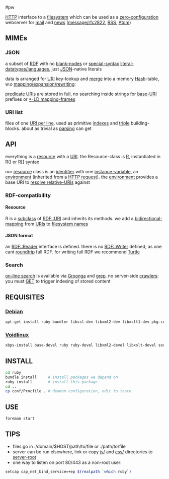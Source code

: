 #pw

[HTTP](https://www.mnot.net/blog/2014/06/07/rfc2616_is_dead) interface to a [filesystem](http://www.multicians.org/fjcc4.html) which can be used as a [zero-configuration](http://suckless.org/philosophy) webserver for [mail](http://m.whats-your.name) and [news](https://github.com/majestrate/nntpchan) ([message/rfc2822](http://www.faqs.org/rfcs/rfc2822.html), [RSS](http://web.resource.org/rss/1.0/spec), [Atom](https://tools.ietf.org/html/rfc4287))

## MIMEs

### JSON
a subset of [RDF](https://ruby-rdf.github.io/) with no [blank-nodes](http://milicicvuk.com/blog/2011/07/14/problems-of-the-rdf-model-blank-nodes/) or [special-syntax](http://www.w3.org/TR/turtle/#turtle-literals) [literal-datatypes/languages](http://www.w3.org/TR/rdf11-concepts/#section-Datatypes), just [JSON](http://www.json.org/)-native literals

data is arranged for [URI](https://www.ietf.org/rfc/rfc1630.txt) key-lookup and [merge](ruby/JSON.rb.html) into a memory [Hash](http://docs.ruby-lang.org/en/2.0.0/Hash.html)-table, w.o [mapping/expansion/rewriting](http://www.w3.org/TR/json-ld-api/#context-processing-algorithms):

[predicate](http://www.w3.org/TR/rdf11-concepts/#dfn-predicate) [URIs](https://en.wikipedia.org/wiki/Uniform_Resource_Identifier) are stored in full, no searching inside strings for [base-URI](https://annevankesteren.nl/2005/08/base-examples) prefixes or [*-LD mapping-frames](http://json-ld.org/spec/latest/json-ld-framing/)

### URI list
files of one [URI per line](http://amundsen.com/hypermedia/urilist/). used as primitive [indexes](https://en.wikipedia.org/wiki/Database_index) and [triple](http://stackoverflow.com/questions/273218/whats-an-rdf-triple) building-blocks. about as trivial as [parsing](https://github.com/RubenVerborgh/N3.js#parsing) can get

## API
everything is a [resource](https://en.wikipedia.org/wiki/Web_resource) with a [URI](https://tools.ietf.org/html/rfc3986). the Resource-class is [R](ruby/names.rb.html), instantiated in R() or R[] syntax

our [resource](http://stackoverflow.com/questions/25737584/subclassof-and-instance-of-rdf-rdfsclass/25743530#25743530) class is an [identifier](https://en.wikipedia.org/wiki/Identifier) with one [instance-variable](http://ruby-doc.com/docs/ProgrammingRuby/html/tut_classes.html), an [environment](https://mitpress.mit.edu/sicp/full-text/sicp/book/node77.html) (inherited from a [HTTP request](http://tools.ietf.org/html/rfc7231#section-5)). the [environment](https://en.wikipedia.org/wiki/Eval#Ruby) provides a base URI to [resolve relative-URIs](https://tools.ietf.org/html/rfc3986#section-5.2) against

### RDF-compatibility

#### Resource
R is a [subclass](https://encrypted.google.com/search?hl=en&q=inheritance%20ruby) of [RDF::URI](http://www.rubydoc.info/github/ruby-rdf/rdf/RDF/URI) and inherits its methods. we add a [bidirectional-mapping](https://en.wikipedia.org/wiki/Bidirectional_map) from [URIs](https://encrypted.google.com/search?hl=en&q=%22URI%20arithmetic%22) to [filesystem names](https://en.wikipedia.org/wiki/Computer_file#Identifying_and_organizing_files)


#### JSON format
an [RDF::Reader](http://www.rubydoc.info/github/ruby-rdf/rdf/RDF/Reader) interface is defined. there is no [RDF::Writer](http://www.rubydoc.info/github/ruby-rdf/rdf/RDF/Writer) defined, as one cant [roundtrip](https://en.wikipedia.org/wiki/Round-trip_format_conversion) full RDF. for writing full RDF we recommend [Turtle](http://www.w3.org/TeamSubmission/turtle/)

### Search
[on-line search](https://en.wikipedia.org/wiki/Online_search) is available via [Groonga](http://groonga.org/) and [grep](http://www.gnu.org/software/grep/manual/grep.html). no server-side [crawlers](https://en.wikipedia.org/wiki/Web_crawler): you must [GET](ruby/read.rb.html) to trigger indexing of stored content

## REQUISITES

### [Debian](http://www.debian.org/)
``` sh
apt-get install ruby bundler libssl-dev libxml2-dev libxslt1-dev pkg-config python-pygments
```

### [Voidlinux](http://www.voidlinux.eu/)
``` sh
xbps-install base-devel ruby ruby-devel libxml2-devel libxslt-devel source-highlight python-Pygments && gem install bundler
```
## INSTALL
``` sh
cd ruby
bundle install     # install packages we depend on
ruby install       # install this package
cd ..
cp conf/Procfile . # deamon configuration, edit to taste
```

## USE
``` sh
foreman start
```

## TIPS
* files go in ./domain/$HOST/path/to/file or ./path/to/file
* server can be run elsewhere, link or copy [js/](js/) and [css/](css/) directories to [server-root](.)
* one way to listen on port 80/443 as a non-root user:

``` sh
setcap cap_net_bind_service=+ep $(realpath `which ruby`)
```
